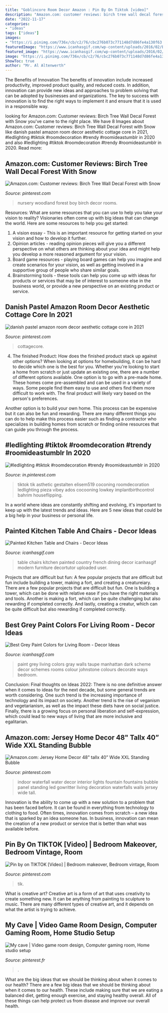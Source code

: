```yaml
---
title: "Goblincore Room Decor Amazon : Pin By On Tiktok [video]"
description: "Amazon.com: customer reviews: birch tree wall decal forest with snow"
date: "2022-11-17"
categories:
- "ideas"
tags: ["ideas"]
images:
- "https://i.pinimg.com/736x/cb/c2/76/cbc276b073c771148d7d86fe4a130f63.jpg"
featuredImage: "https://www.icanhasgif.com/wp-content/uploads/2016/02/Best-Grey-Paint-Colors-for-Living-Room.jpg"
featured_image: "https://www.icanhasgif.com/wp-content/uploads/2016/02/Best-Grey-Paint-Colors-for-Living-Room.jpg"
image: "https://i.pinimg.com/736x/cb/c2/76/cbc276b073c771148d7d86fe4a130f63.jpg"
ShowToc: true
author: "Mr. Al Altenwerth"
---
```



The Benefits of Innovation
The benefits of innovation include increased productivity, improved product quality, and reduced costs. In addition, innovation can provide new ideas and approaches to problem solving that can be adopted by businesses and organizations. The key to success with innovation is to find the right ways to implement it and ensure that it is used in a responsible way.

	

		
looking for Amazon.com: Customer reviews: Birch Tree Wall Decal Forest with Snow you've came to the right place. We have 8 Images about Amazon.com: Customer reviews: Birch Tree Wall Decal Forest with Snow like danish pastel amazon room decor aesthetic cottage core in 2021, #ledlighting #tiktok #roomdecoration #trendy #roomideastumblr in 2020 and also #ledlighting #tiktok #roomdecoration #trendy #roomideastumblr in 2020. Read more:
		
    
## Amazon.com: Customer Reviews: Birch Tree Wall Decal Forest With Snow

<img loading=lazy src="https://i.pinimg.com/736x/d0/fb/f8/d0fbf8b1c727ae5ce9945a7516b80c45.jpg" onerror="this.onerror=null;this.src='https://tse4.mm.bing.net/th?id=OIP.zAxKOoqwjOZwaI29DTKi_AHaHa&amp;pid=15.1';" alt="Amazon.com: Customer reviews: Birch Tree Wall Decal Forest with Snow">

_Source: pinterest.com_

>nursery woodland forest boy birch decor rooms. 

	

Resources: What are some resources that you can use to help you take your vision to reality?
Visionaries often come up with big ideas that can change the world. Here are some resources to help you get started: 
1. A vision essay - This is an important resource for getting started on your vision and how to develop it further. 
2. Opinion articles - reading opinion pieces will give you a different perspective on what others are thinking about your idea and might help you develop a more reasoned argument for your vision. 
3. Board game resources - playing board games can help you imagine and create scenarios for your vision, as well as getting involved in a supportive group of people who share similar goals. 
4. Brainstorming tools - these tools can help you come up with ideas for products or services that may be of interest to someone else in the business world, or provide a new perspective on an existing product or service.

    
## Danish Pastel Amazon Room Decor Aesthetic Cottage Core In 2021

<img loading=lazy src="https://i.pinimg.com/736x/a1/da/a6/a1daa6527048dfedc2e86f41be64542b.jpg" onerror="this.onerror=null;this.src='https://tse2.mm.bing.net/th?id=OIP.G4-j-C99s47rk1SbX6A7ggHaNK&amp;pid=15.1';" alt="danish pastel amazon room decor aesthetic cottage core in 2021">

_Source: pinterest.com_

>cottagecore. 

	

4. The finished Product: How does the finished product stack up against other options?
When looking at options for homebuilding, it can be hard to decide which one is the best for you. Whether you're looking to start a home from scratch or just update an existing one, there are a number of different options available. 
One option is to go with a pre-made home. These homes come pre-assembled and can be used in a variety of ways. Some people find them easy to use and others find them more difficult to work with. The final product will likely vary based on the person's preferences. 

Another option is to build your own home. This process can be expensive but it can also be fun and rewarding. There are many different things you can do to help make this process easier such as finding a contractor who specializes in building homes from scratch or finding online resources that can guide you through the process.

    
## #ledlighting #tiktok #roomdecoration #trendy #roomideastumblr In 2020

<img loading=lazy src="https://i.pinimg.com/736x/b1/29/da/b129da1ef0afbd4d9a1ebf2d1f638019.jpg" onerror="this.onerror=null;this.src='https://tse4.mm.bing.net/th?id=OIP.WqNytpjIr4ryECAHYem8RgHaJ3&amp;pid=15.1';" alt="#ledlighting #tiktok #roomdecoration #trendy #roomideastumblr in 2020">

_Source: in.pinterest.com_

>tiktok tik asthetic gestalten elisem519 coconing roomdecoration ledlighting pieza vibey ados cocooning lowkey implantbirthcontrol bahrim houseflipping. 

	

In a world where ideas are constantly shifting and evolving, it's important to keep up with the latest trends and ideas. Here are 5 new ideas that could be a big help in your business or personal life.

    
## Painted Kitchen Table And Chairs - Decor Ideas

<img loading=lazy src="https://www.icanhasgif.com/wp-content/uploads/2015/03/Painted-Kitchen-Table-and-Chairs.jpg" onerror="this.onerror=null;this.src='https://tse3.mm.bing.net/th?id=OIP.eEtU7n5VPcujVagTWEFeRQHaFj&amp;pid=15.1';" alt="Painted Kitchen Table and Chairs - Decor Ideas">

_Source: icanhasgif.com_

>table chairs kitchen painted country french dining decor icanhasgif modern furniture decortutor uploaded user. 

	

Projects that are difficult but fun: A few popular projects that are difficult but fun include building a tower, making a fort, and creating a creatureiary.
There are a few popular projects that are difficult but fun. One is building a tower, which can be done with relative ease if you have the right materials and tools. Another is making a fort, which can be quite challenging but also rewarding if completed correctly. And lastly, creating a creatur, which can be quite difficult but also rewarding if completed correctly.

    
## Best Grey Paint Colors For Living Room - Decor Ideas

<img loading=lazy src="https://www.icanhasgif.com/wp-content/uploads/2016/02/Best-Grey-Paint-Colors-for-Living-Room.jpg" onerror="this.onerror=null;this.src='https://tse4.mm.bing.net/th?id=OIP.lWyCTmqVP-OZCYxx_lTONgHaFj&amp;pid=15.1';" alt="Best Grey Paint Colors for Living Room - Decor Ideas">

_Source: icanhasgif.com_

>paint grey living colors gray walls taupe manhattan dark scheme decor schemes rooms colour johnstone colours decorate ways bedroom. 

	

Conclusion:
Final thoughts on Ideas 2022:
There is no one definitive answer when it comes to ideas for the next decade, but some general trends are worth considering. One such trend is the increasing importance of technology and its impact on society. Another trend is the rise of veganism and vegetarianism, as well as the impact these diets have on social justice. Finally, there is a growing focus on personal liberation and self-expression, which could lead to new ways of living that are more inclusive and egalitarian.

    
## Amazon.com: Jersey Home Decor 48&quot; Tallx 40” Wide XXL Standing Bubble

<img loading=lazy src="https://i.pinimg.com/736x/2e/f3/9c/2ef39cfd9011bb2ed6468cdcc425513d.jpg" onerror="this.onerror=null;this.src='https://tse1.mm.bing.net/th?id=OIP.YiSm15hkU2_zxCAh5jN8KQHaJ3&amp;pid=15.1';" alt="Amazon.com: Jersey Home Decor 48&quot; tallx 40” Wide XXL Standing Bubble">

_Source: pinterest.com_

>indoor waterfall water decor interior lights fountain fountains bubble panel standing led gowritter living decoration waterfalls walls jersey wide tall. 

	

Innovation is the ability to come up with a new solution to a problem that has been faced before. It can be found in everything from technology to clothing to food. Often times, innovation comes from scratch – a new idea that is sparked by an idea someone has. In business, innovation can mean the creation of a new product or service that is better than what was available before.

    
## Pin By On TIKTOK [Video] | Bedroom Makeover, Bedroom Vintage, Room

<img loading=lazy src="https://i.pinimg.com/736x/fa/ff/f8/fafff833860daa391f73cf41524ea305.jpg" onerror="this.onerror=null;this.src='https://tse4.mm.bing.net/th?id=OIP.qjSxBbcQ4E1DEv619gcBogHaNK&amp;pid=15.1';" alt="Pin by on TIKTOK [Video] | Bedroom makeover, Bedroom vintage, Room">

_Source: pinterest.com_

>tik. 

	

What is creative art?
Creative art is a form of art that uses creativity to create something new. It can be anything from painting to sculpture to music. There are many different types of creative art, and it depends on what the artist is trying to achieve.

    
## My Cave | Video Game Room Design, Computer Gaming Room, Home Studio Setup

<img loading=lazy src="https://i.pinimg.com/736x/cb/c2/76/cbc276b073c771148d7d86fe4a130f63.jpg" onerror="this.onerror=null;this.src='https://tse2.mm.bing.net/th?id=OIP.x0zvfW3z7ZOXAFTjLvFw9AHaE8&amp;pid=15.1';" alt="My cave | Video game room design, Computer gaming room, Home studio setup">

_Source: pinterest.fr_

>. 

	

What are the big ideas that we should be thinking about when it comes to our health?
There are a few big ideas that we should be thinking about when it comes to our health. These include making sure that we are eating a balanced diet, getting enough exercise, and staying healthy overall. All of these things can help protect us from disease and improve our overall health.

